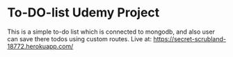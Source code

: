 # To-DO-list Udemy Project
This is a simple to-do list which is connected to mongodb, and also user can save there todos using custom routes.
Live at: https://secret-scrubland-18772.herokuapp.com/
